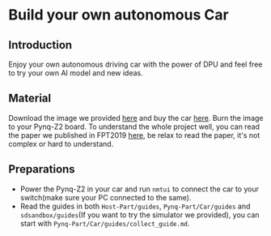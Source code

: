 <!--
 * @Author: Sauron Wu
 * @GitHub: wutianze
 * @Email: 1369130123qq@gmail.com
 * @Date: 2019-09-03 16:28:15
 * @LastEditors: Sauron Wu
 * @LastEditTime: 2019-10-15 15:50:29
 * @Description: 
 -->
# Build your own autonomous Car
## Introduction
Enjoy your own autonomous driving car with the power of DPU and feel free to try your own AI model and new ideas.

## Material
Download the image we provided [here]() and buy the car [here](). Burn the image to your Pynq-Z2 board. To understand the whole project well, you can read the paper we published in FPT2019 [here](https://easychair.org/publications/preprint/GMvL), be relax to read the paper, it's not complex or hard to understand.

## Preparations
- Power the Pynq-Z2 in your car and run `nmtui` to connect the car to your switch(make sure your PC connected to the same).
- Read the guides in both `Host-Part/guides`, `Pynq-Part/Car/guides` and `sdsandbox/guides`(If you want to try the simulator we provided), you can start with `Pynq-Part/Car/guides/collect_guide.md`.


